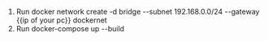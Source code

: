 1. Run docker network create -d bridge --subnet 192.168.0.0/24 --gateway {{ip of your pc}} dockernet
2. Run docker-compose up --build
